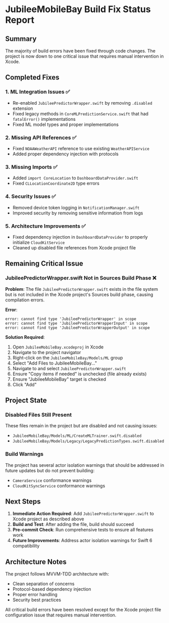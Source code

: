 # JubileeMobileBay Build Fix Status Report

## Summary
The majority of build errors have been fixed through code changes. The project is now down to one critical issue that requires manual intervention in Xcode.

## Completed Fixes

### 1. ML Integration Issues ✅
- Re-enabled `JubileePredictorWrapper.swift` by removing `.disabled` extension
- Fixed legacy methods in `CoreMLPredictionService.swift` that had `fatalError()` implementations
- Fixed ML model types and proper implementations

### 2. Missing API References ✅
- Fixed `NOAAWeatherAPI` reference to use existing `WeatherAPIService`
- Added proper dependency injection with protocols

### 3. Missing Imports ✅
- Added `import CoreLocation` to `DashboardDataProvider.swift`
- Fixed `CLLocationCoordinate2D` type errors

### 4. Security Issues ✅
- Removed device token logging in `NotificationManager.swift`
- Improved security by removing sensitive information from logs

### 5. Architecture Improvements ✅
- Fixed dependency injection in `DashboardDataProvider` to properly initialize `CloudKitService`
- Cleaned up disabled file references from Xcode project file

## Remaining Critical Issue

### JubileePredictorWrapper.swift Not in Sources Build Phase ❌

**Problem**: The file `JubileePredictorWrapper.swift` exists in the file system but is not included in the Xcode project's Sources build phase, causing compilation errors.

**Error**:
```
error: cannot find type 'JubileePredictorWrapper' in scope
error: cannot find type 'JubileePredictorWrapperInput' in scope  
error: cannot find type 'JubileePredictorWrapperOutput' in scope
```

**Solution Required**:
1. Open `JubileeMobileBay.xcodeproj` in Xcode
2. Navigate to the project navigator
3. Right-click on the `JubileeMobileBay/Models/ML` group
4. Select "Add Files to JubileeMobileBay..."
5. Navigate to and select `JubileePredictorWrapper.swift`
6. Ensure "Copy items if needed" is unchecked (file already exists)
7. Ensure "JubileeMobileBay" target is checked
8. Click "Add"

## Project State

### Disabled Files Still Present
These files remain in the project but are disabled and not causing issues:
- `JubileeMobileBay/Models/ML/CreateMLTrainer.swift.disabled`
- `JubileeMobileBay/Models/Legacy/LegacyPredictionTypes.swift.disabled`

### Build Warnings
The project has several actor isolation warnings that should be addressed in future updates but do not prevent building:
- `CameraService` conformance warnings
- `CloudKitSyncService` conformance warnings

## Next Steps

1. **Immediate Action Required**: Add `JubileePredictorWrapper.swift` to Xcode project as described above
2. **Build and Test**: After adding the file, build should succeed
3. **Pre-commit Check**: Run comprehensive tests to ensure all features work
4. **Future Improvements**: Address actor isolation warnings for Swift 6 compatibility

## Architecture Notes

The project follows MVVM-TDD architecture with:
- Clean separation of concerns
- Protocol-based dependency injection
- Proper error handling
- Security best practices

All critical build errors have been resolved except for the Xcode project file configuration issue that requires manual intervention.